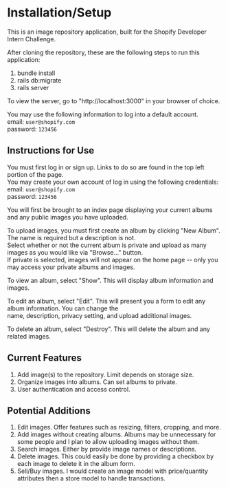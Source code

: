 # Installation/Setup
This is an image repository application, built for the Shopify Developer Intern Challenge.

After cloning the repository, these are the following steps to run this application:
1. bundle install
2. rails db:migrate
3. rails server

To view the server, go to "http://localhost:3000" in your browser of choice. 

You may use the following information to log into a default account.   
email:  ``user@shopify.com``  
password:  ``123456``

## Instructions for Use
You must first log in or sign up. Links to do so are found in the top left portion of the page.  
You may create your own account of log in using the following credentials:  
email:  ``user@shopify.com``  
password:  ``123456``

You will first be brought to an index page displaying your current albums and any public images you have uploaded.

To upload images, you must first create an album by clicking "New Album". The name is required but a description is not.   
Select whether or not the current album is private and upload as many images as you would like via "Browse..." button.   
If private is selected, images will not appear on the home page -- only you may access your private albums and images.

To view an album, select "Show". This will display album information and images.

To edit an album, select "Edit". This will present you a form to edit any album information. You can change the  
name, description, privacy setting, and upload additional images.

To delete an album, select "Destroy". This will delete the album and any related images.


## Current Features
1. Add image(s) to the repository. Limit depends on storage size.
2. Organize images into albums. Can set albums to private.
3. User authentication and access control.

## Potential Additions
1. Edit images. Offer features such as resizing, filters, cropping, and more.
2. Add images without creating albums. Albums may be unnecessary for some people and I plan to allow uploading images without them.
3. Search images. Either by provide image names or descriptions.
4. Delete images. This could easily be done by providing a checkbox by each image to delete it in the album form.
5. Sell/Buy images. I would create an image model with price/quantity attributes then a store model to handle transactions.
